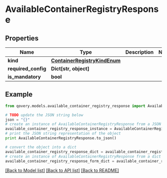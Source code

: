 # AvailableContainerRegistryResponse


## Properties
Name | Type | Description | Notes
------------ | ------------- | ------------- | -------------
**kind** | [**ContainerRegistryKindEnum**](ContainerRegistryKindEnum.md) |  | 
**required_config** | **Dict[str, object]** |  | 
**is_mandatory** | **bool** |  | 

## Example

```python
from qovery.models.available_container_registry_response import AvailableContainerRegistryResponse

# TODO update the JSON string below
json = "{}"
# create an instance of AvailableContainerRegistryResponse from a JSON string
available_container_registry_response_instance = AvailableContainerRegistryResponse.from_json(json)
# print the JSON string representation of the object
print AvailableContainerRegistryResponse.to_json()

# convert the object into a dict
available_container_registry_response_dict = available_container_registry_response_instance.to_dict()
# create an instance of AvailableContainerRegistryResponse from a dict
available_container_registry_response_form_dict = available_container_registry_response.from_dict(available_container_registry_response_dict)
```
[[Back to Model list]](../README.md#documentation-for-models) [[Back to API list]](../README.md#documentation-for-api-endpoints) [[Back to README]](../README.md)


